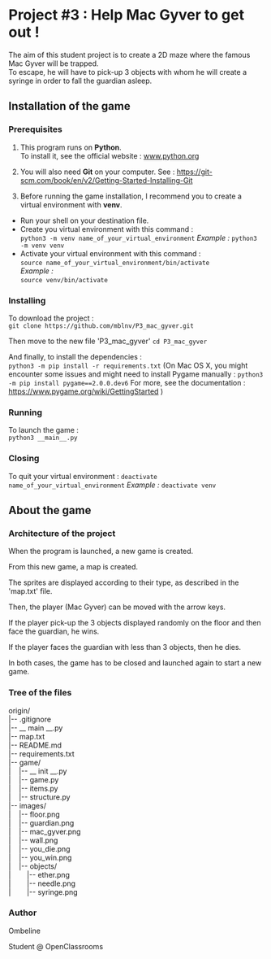 # Project #3 : Help Mac Gyver to get out !  
  
The aim of this student project is to create a 2D maze where the famous Mac Gyver will be trapped.  
To escape, he will have to pick-up 3 objects with whom he will create a syringe in order to fall the guardian asleep.  
  
## Installation of the game
### Prerequisites  
  
1. This program runs on __Python__.    
To install it, see the official website :  www.python.org  

2. You will also need __Git__ on your computer. See : https://git-scm.com/book/en/v2/Getting-Started-Installing-Git    
    
3. Before running the game installation, I recommend you to create a virtual environment with __venv__.    
    
- Run your shell on your destination file.    
- Create you virtual environment with this command :    
`python3 -m venv name_of_your_virtual_environment` 
*Example :* 
`python3 -m venv venv`  
- Activate your virtual environment with this command :    
`source name_of_your_virtual_environment/bin/activate`  
*Example :*  
`source venv/bin/activate`  
  
### Installing  
  
To download the project :  
`git clone https://github.com/mblnv/P3_mac_gyver.git`

Then move to the new file 'P3_mac_gyver'
`cd P3_mac_gyver`

And finally, to install the dependencies :  
`python3 -m pip install -r requirements.txt`
(On Mac OS X, you might encounter some issues and might need to install Pygame manually :
`python3 -m pip install pygame==2.0.0.dev6`
For more, see the documentation : https://www.pygame.org/wiki/GettingStarted )

### Running  
  
To launch the game :  
`python3 __main__.py`

### Closing

To quit your virtual environment :
`deactivate name_of_your_virtual_environment`
*Example :*
`deactivate venv`

## About the game

### Architecture of the project  

When the program is launched, a new game is created.  
  
From this new game, a map is created.  
  
The sprites are displayed according to their type, as described in the 'map.txt' file.  
  
Then, the player (Mac Gyver) can be moved with the arrow keys.  
  
If the player pick-up the 3 objects displayed randomly on the floor and then face the guardian, he wins.  
  
If the player faces the guardian with less than 3 objects, then he dies.  
  
In both cases, the game has to be closed and launched again to start a new game.  
  
### Tree of the files
 
origin/   
|-- .gitignore   
|-- __ main __.py   
|-- map.txt  
|-- README.md   
|-- requirements.txt  
|-- game/   
|&nbsp;&nbsp;&nbsp;&nbsp;|-- __ init __.py  
|&nbsp;&nbsp;&nbsp;&nbsp;|-- game.py  
|&nbsp;&nbsp;&nbsp;&nbsp;|-- items.py  
|&nbsp;&nbsp;&nbsp;&nbsp;|-- structure.py  
|-- images/  
|&nbsp;&nbsp;&nbsp;&nbsp;|-- floor.png  
|&nbsp;&nbsp;&nbsp;&nbsp;|-- guardian.png  
|&nbsp;&nbsp;&nbsp;&nbsp;|-- mac_gyver.png  
|&nbsp;&nbsp;&nbsp;&nbsp;|-- wall.png  
|&nbsp;&nbsp;&nbsp;&nbsp;|-- you_die.png  
|&nbsp;&nbsp;&nbsp;&nbsp;|-- you_win.png  
|&nbsp;&nbsp;&nbsp;&nbsp;|-- objects/  
|&nbsp;&nbsp;&nbsp;&nbsp;&nbsp;&nbsp;&nbsp;&nbsp;|-- ether.png  
|&nbsp;&nbsp;&nbsp;&nbsp;&nbsp;&nbsp;&nbsp;&nbsp;|-- needle.png  
|&nbsp;&nbsp;&nbsp;&nbsp;&nbsp;&nbsp;&nbsp;&nbsp;|-- syringe.png  
  
### Author 
 
Ombeline  
  
Student @ OpenClassrooms

